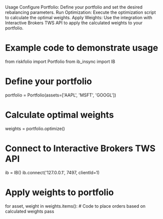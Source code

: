 Usage
Configure Portfolio: Define your portfolio and set the desired rebalancing parameters.
Run Optimization: Execute the optimization script to calculate the optimal weights.
Apply Weights: Use the integration with Interactive Brokers TWS API to apply the calculated weights to your portfolio.

# Example code to demonstrate usage
from riskfolio import Portfolio
from ib_insync import IB

# Define your portfolio
portfolio = Portfolio(assets=['AAPL', 'MSFT', 'GOOGL'])

# Calculate optimal weights
weights = portfolio.optimize()

# Connect to Interactive Brokers TWS API
ib = IB()
ib.connect('127.0.0.1', 7497, clientId=1)

# Apply weights to portfolio
for asset, weight in weights.items():
    # Code to place orders based on calculated weights
    pass

